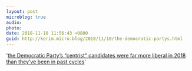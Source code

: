 ```yaml
---
layout: post
microblog: true
audio: 
photo: 
date: 2018-11-10 11:56:43 +0800
guid: http://kerim.micro.blog/2018/11/10/the-democratic-partys.html
---
```

'[the Democratic Party’s “centrist” candidates were far more liberal in 2018 than they’ve been in past cycles](http://nymag.com/intelligencer/2018/11/the-2018-midterms-did-not-vindicate-your-policy-preferences.html)'
